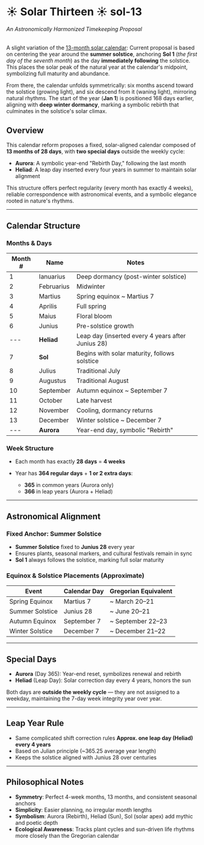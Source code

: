 # ☀️ Solar Thirteen ☀️ sol-13

###### _An Astronomically Harmonized Timekeeping Proposal_

A slight variation of the [13-month solar calendar](https://en.wikipedia.org/wiki/International_Fixed_Calendar):
Current proposal is based on centering the year around the **summer solstice**, anchoring **Sol 1** (_the first day of the seventh month_) as the day **immediately following** the solstice. This places the solar peak of the natural year at the calendar's midpoint, symbolizing full maturity and abundance.

From there, the calendar unfolds symmetrically: six months ascend toward the solstice (growing light), and six descend from it (waning light), mirroring natural rhythms. The start of the year (**Jan 1**) is positioned 168 days earlier, aligning with **deep winter dormancy**, marking a symbolic rebirth that culminates in the solstice's solar climax.


## Overview

This calendar reform proposes a fixed, solar-aligned calendar composed of **13 months of 28 days**, with **two special days** outside the weekly cycle:

* **Aurora**: A symbolic year-end "Rebirth Day," following the last month
* **Heliad**: A leap day inserted every four years in summer to maintain solar alignment

This structure offers perfect regularity (every month has exactly 4 weeks), reliable correspondence with astronomical events, and a symbolic elegance rooted in nature's rhythms.

---

## Calendar Structure

### Months & Days

| Month # | Name         | Notes                                             |
| ------- | ------------ | ------------------------------------------------- |
| 1       | Ianuarius    | Deep dormancy (post-winter solstice)              |
| 2       | Februarius   | Midwinter                                         |
| 3       | Martius      | Spring equinox \~ Martius 7                       |
| 4       | Aprilis      | Full spring                                       |
| 5       | Maius        | Floral bloom                                      |
| 6       | Junius       | Pre-solstice growth                               |
| ---     | **Heliad**   | Leap day (inserted every 4 years after Junius 28) |
| 7       | **Sol**      | Begins with solar maturity, follows solstice      |
| 8       | Julius       | Traditional July                                  |
| 9       | Augustus     | Traditional August                                |
| 10      | September    | Autumn equinox \~ September 7                     |
| 11      | October      | Late harvest                                      |
| 12      | November     | Cooling, dormancy returns                         |
| 13      | December     | Winter solstice \~ December 7                     |
| ---     | **Aurora**   | Year-end day, symbolic "Rebirth"                  |


### Week Structure

* Each month has exactly **28 days** = **4 weeks**
* Year has **364 regular days** + **1 or 2 extra days**:

  * **365** in common years (Aurora only)
  * **366** in leap years (Aurora + Heliad)

---


## Astronomical Alignment

### Fixed Anchor: Summer Solstice

* **Summer Solstice** fixed to **Junius 28** every year
* Ensures plants, seasonal markers, and cultural festivals remain in sync
* **Sol 1** always follows the solstice, marking full solar maturity

### Equinox & Solstice Placements (Approximate)

| Event           | Calendar Day | Gregorian Equivalent |
| --------------- | ------------ | -------------------- |
| Spring Equinox  | Martius 7    | \~ March 20–21       |
| Summer Solstice | Junius 28    | \~ June 20–21        |
| Autumn Equinox  | September 7  | \~ September 22–23   |
| Winter Solstice | December 7   | \~ December 21–22    |

---


## Special Days

* **Aurora** (Day 365): Year-end reset, symbolizes renewal and rebirth
* **Heliad** (Leap Day): Solar correction day every 4 years, honors the sun

Both days are **outside the weekly cycle** — they are not assigned to a weekday, maintaining the 7-day week integrity year over year.

---

## Leap Year Rule

* Same complicated shift correction rules **Approx. one leap day (Heliad) every 4 years**
* Based on Julian principle (\~365.25 average year length)
* Keeps the solstice aligned with Junius 28 over centuries

---

## Philosophical Notes

* **Symmetry**: Perfect 4-week months, 13 months, and consistent seasonal anchors
* **Simplicity**: Easier planning, no irregular month lengths
* **Symbolism**: Aurora (Rebirth), Heliad (Sun), Sol (solar apex) add mythic and poetic depth
* **Ecological Awareness**: Tracks plant cycles and sun-driven life rhythms more closely than the Gregorian calendar
